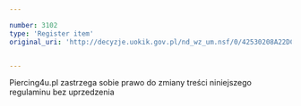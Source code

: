 ```yaml
---

number: 3102
type: 'Register item'
original_uri: 'http://decyzje.uokik.gov.pl/nd_wz_um.nsf/0/42530208A22DCB48C12579F8003C3277?OpenDocument'


---
```


Piercing4u.pl zastrzega sobie prawo do zmiany treści niniejszego regulaminu bez uprzedzenia
